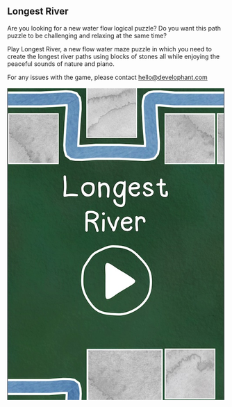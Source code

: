 ## Longest River
Are you looking for a new water flow logical puzzle? 
Do you want this path puzzle to be challenging and relaxing at the same time?

Play Longest River, a new flow water maze puzzle in which you need to create the longest river paths using blocks of stones all while enjoying the peaceful sounds of nature and piano. 

For any issues with the game, please contact <hello@develophant.com>
<br/>
<br/>
![Longest River](longest_river.jpg)
